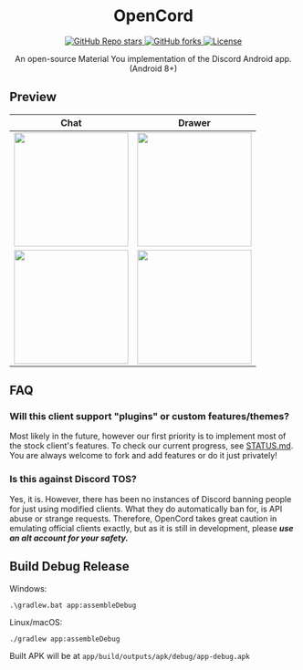 <h1 align="center">OpenCord</h1>
<p align="center">
  <a href="https://github.com/topminipie/OpenCord/stargazers">
    <img alt="GitHub Repo stars" src="https://img.shields.io/github/stars/topminipie/OpenCord?logo=github&style=for-the-badge">
  </a>
  <a href="https://github.com/topminipie/OpenCord/forks">
    <img alt="GitHub forks" src="https://img.shields.io/github/forks/topminipie/OpenCord?logo=github&style=for-the-badge">
  </a>
  <a href="https://github.com/topminipie/OpenCord/blob/main/LICENSE">
    <img alt="License" src="https://img.shields.io/github/license/topminipie/OpenCord?color=%23007ec6&style=for-the-badge">
  </a>
  <br/>
  <p align="center">
    An open-source Material You implementation of the Discord Android app. (Android 8+)
  </p>
</p>

## Preview

|                          Chat                           |                          Drawer                           |
|:-------------------------------------------------------:|:---------------------------------------------------------:|
|    <img src=".github/assets/chat.png" width="200"/>     |    <img src=".github/assets/drawer.png" width="200"/>     |
| <img src=".github/assets/themed_chat.png" width="200"/> | <img src=".github/assets/themed_drawer.png" width="200"/> |

## FAQ

### Will this client support "plugins" or custom features/themes?

Most likely in the future, however our first priority is to implement most of the stock client's
features. To check our current progress, see [STATUS.md](/STATUS.md). You are always welcome to fork
and add features or do it just privately!

### Is this against Discord TOS?

Yes, it is. However, there has been no instances of Discord banning people for just using modified
clients. What they do automatically ban for, is API abuse or strange requests. Therefore, OpenCord
takes great caution in emulating official clients exactly, but as it is still in development, please
***use an alt account for your safety.***

## Build Debug Release

Windows:

```
.\gradlew.bat app:assembleDebug
```

Linux/macOS:

```
./gradlew app:assembleDebug
```

Built APK will be at `app/build/outputs/apk/debug/app-debug.apk`
